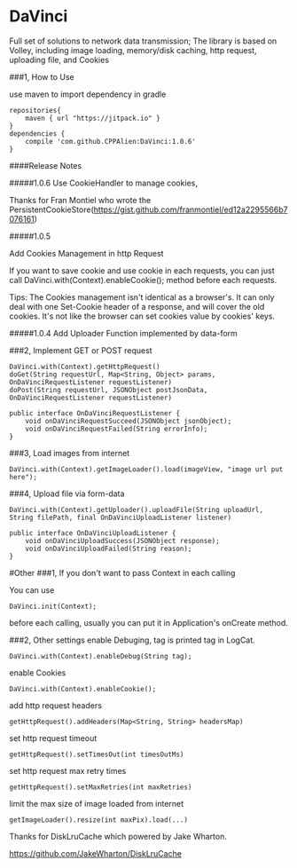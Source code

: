 # DaVinci
Full set of solutions to network data transmission; 
The library is based on Volley, including image loading, memory/disk caching, http request, uploading file, and Cookies

###1, How to Use

use maven to import dependency in gradle

```
repositories{
    maven { url "https://jitpack.io" }
}
dependencies {
    compile 'com.github.CPPAlien:DaVinci:1.0.6'
}
```

####Release Notes

#####1.0.6
Use CookieHandler to manage cookies, 

Thanks for Fran Montiel who wrote the PersistentCookieStore(https://gist.github.com/franmontiel/ed12a2295566b7076161)

#####1.0.5

Add Cookies Management in http Request

If you want to save cookie and use cookie in each requests, 
you can just call DaVinci.with(Context).enableCookie(); method before each requests.

Tips: The Cookies management isn't identical as a browser's. It can only deal with one Set-Cookie header of
a response, and will cover the old cookies. It's not like the browser can set cookies value by cookies' keys.

#####1.0.4
Add Uploader Function implemented by data-form

###2, Implement GET or POST request
```
DaVinci.with(Context).getHttpRequest()
doGet(String requestUrl, Map<String, Object> params, OnDaVinciRequestListener requestListener)
doPost(String requestUrl, JSONObject postJsonData, OnDaVinciRequestListener requestListener)

public interface OnDaVinciRequestListener {
    void onDaVinciRequestSucceed(JSONObject jsonObject);
    void onDaVinciRequestFailed(String errorInfo);
}
```

###3, Load images from internet
```
DaVinci.with(Context).getImageLoader().load(imageView, "image url put here");
```

###4, Upload file via form-data
```
DaVinci.with(Context).getUploader().uploadFile(String uploadUrl, String filePath, final OnDaVinciUploadListener listener)

public interface OnDaVinciUploadListener {
    void onDaVinciUploadSuccess(JSONObject response);
    void onDaVinciUploadFailed(String reason);
}
```


#Other
###1, If you don't want to pass Context in each calling

You can use
```
DaVinci.init(Context);
```
before each calling, usually you can put it in Application's onCreate method.

###2, Other settings
enable Debuging, tag is printed tag in LogCat.
```
DaVinci.with(Context).enableDebug(String tag);
```
enable Cookies
```
DaVinci.with(Context).enableCookie();
```
add http request headers
```
getHttpRequest().addHeaders(Map<String, String> headersMap)
```
set http request timeout
```
getHttpRequest().setTimesOut(int timesOutMs)
```
set http request max retry times
```
getHttpRequest().setMaxRetries(int maxRetries)
```
limit the max size of image loaded from internet
```
getImageLoader().resize(int maxPix).load(...)
```

Thanks for DiskLruCache which powered by Jake Wharton.

https://github.com/JakeWharton/DiskLruCache
